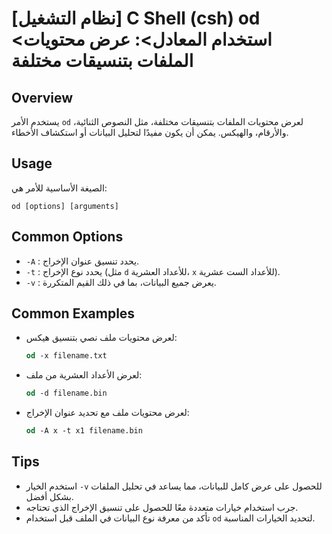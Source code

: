 # [نظام التشغيل] C Shell (csh) od <استخدام المعادل>: عرض محتويات الملفات بتنسيقات مختلفة

## Overview
يستخدم الأمر `od` لعرض محتويات الملفات بتنسيقات مختلفة، مثل النصوص الثنائية، والأرقام، والهيكس. يمكن أن يكون مفيدًا لتحليل البيانات أو استكشاف الأخطاء.

## Usage
الصيغة الأساسية للأمر هي:
```
od [options] [arguments]
```

## Common Options
- `-A` : يحدد تنسيق عنوان الإخراج.
- `-t` : يحدد نوع الإخراج (مثل `d` للأعداد العشرية، `x` للأعداد الست عشرية).
- `-v` : يعرض جميع البيانات، بما في ذلك القيم المتكررة.

## Common Examples
- لعرض محتويات ملف نصي بتنسيق هيكس:
  ```csh
  od -x filename.txt
  ```

- لعرض الأعداد العشرية من ملف:
  ```csh
  od -d filename.bin
  ```

- لعرض محتويات ملف مع تحديد عنوان الإخراج:
  ```csh
  od -A x -t x1 filename.bin
  ```

## Tips
- استخدم الخيار `-v` للحصول على عرض كامل للبيانات، مما يساعد في تحليل الملفات بشكل أفضل.
- جرب استخدام خيارات متعددة معًا للحصول على تنسيق الإخراج الذي تحتاجه.
- تأكد من معرفة نوع البيانات في الملف قبل استخدام `od` لتحديد الخيارات المناسبة.
